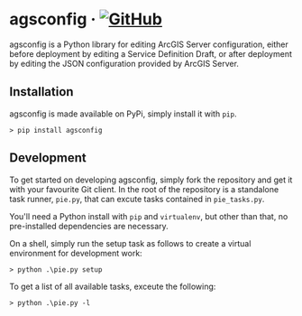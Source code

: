 # agsconfig  &middot; [![GitHub](https://img.shields.io/badge/license-BSD--3--Clause-green.svg)](LICENSE)

agsconfig is a Python library for editing ArcGIS Server configuration, either before deployment by editing a Service Definition Draft, or after deployment by editing the JSON configuration provided by ArcGIS Server.

## Installation

agsconfig is made available on PyPi, simply install it with `pip`.

```
> pip install agsconfig
```

## Development

To get started on developing agsconfig, simply fork the repository and get it with your favourite Git client.  In the root of the repository is a standalone task runner, `pie.py`, that can excute tasks contained in `pie_tasks.py`.

You'll need a Python install with `pip` and `virtualenv`, but other than that, no pre-installed dependencies are necessary.

On a shell, simply run the setup task as follows to create a virtual environment for development work:

```
> python .\pie.py setup
```

To get a list of all available tasks, exceute the following:

```
> python .\pie.py -l
```